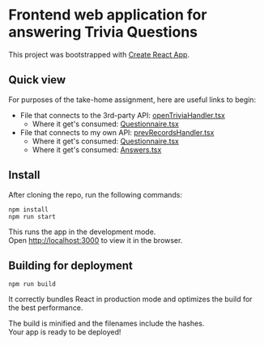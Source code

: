 # Frontend web application for answering Trivia Questions

This project was bootstrapped with [Create React App](https://github.com/facebook/create-react-app).

## Quick view

For purposes of the take-home assignment, here are useful links to begin:

- File that connects to the 3rd-party API: [openTriviaHandler.tsx](./src/api/openTriviaHandler.tsx)
  - Where it get's consumed: [Questionnaire.tsx](./src/Components/Questionnaire.tsx)
- File that connects to my own API: [prevRecordsHandler.tsx](./src/api/prevRecordsHandler.tsx)
  - Where it get's consumed: [Questionnaire.tsx](./src/Components/Questionnaire.tsx)
  - Where it get's consumed: [Answers.tsx](./src/Components/Answers.tsx)

## Install

After cloning the repo, run the following commands:

```
npm install
npm run start
```

This runs the app in the development mode.\
Open [http://localhost:3000](http://localhost:3000) to view it in the browser.

## Building for deployment

```
npm run build
```

It correctly bundles React in production mode and optimizes the build for the best performance.

The build is minified and the filenames include the hashes.\
Your app is ready to be deployed!
